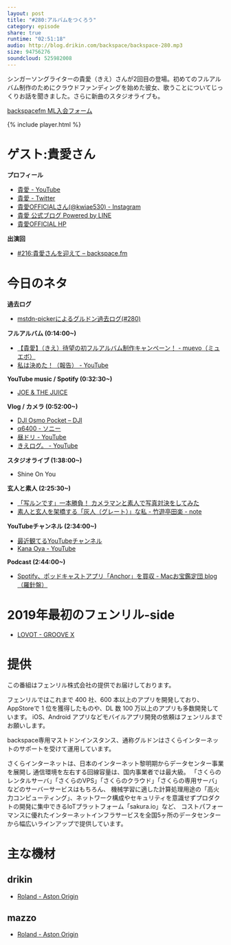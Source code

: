 ```yaml
---
layout: post
title: "#280:アルバムをつくろう"
category: episode
share: true
runtime: "02:51:18"
audio: http://blog.drikin.com/backspace/backspace-280.mp3
size: 94756276
soundcloud: 525982008
---
```


シンガーソングライターの貴愛（きえ）さんが2回目の登場。初めてのフルアルバム制作のためにクラウドファンディングを始めた彼女、歌うことについてじっくりお話を聞きました。さらに新曲のスタジオライブも。

[backspacefm ML入会フォーム](http://backspace.us11.list-manage.com/subscribe?u=09c933bd3997c1d16dbed156a&id=84b6529b91)

{% include player.html %}


# ゲスト:貴愛さん
**プロフィール**
* [貴愛 - YouTube](https://www.youtube.com/channel/UC_Z2eJgfDTnuoMEE3D6PU9w)
* [貴愛 - Twitter](https://twitter.com/kwiae530)
* [貴愛OFFICIALさん(@kwiae530) - Instagram](https://www.instagram.com/kwiae530/)
* [貴愛 公式ブログ Powered by LINE](https://lineblog.me/kwiae530/)
* [貴愛OFFICIAL HP](http://www.kwiae.tokyo/)

**出演回**
* [#216:貴愛さんを迎えて – backspace.fm](http://backspace.fm/episode/216/)

# 今日のネタ
**過去ログ**
* [mstdn-pickerによるグルドン過去ログ(#280)](https://rbtnn.github.io/mstdn-picker/?instance=mstdn.guru&since_id=101560110705034820&max_id=101560935235758024)

**フルアルバム (0:14:00~)**
* [ 【貴愛】（きえ）待望の初フルアルバム制作キャンペーン！ - muevo（ミュエボ）](https://www.muevo.jp/campaigns/1854/)
* [私は決めた！（報告） - YouTube](https://youtu.be/qKr2HGLJrAc)

**YouTube music / Spotify (0:32:30~)**
* [JOE & THE JUICE](https://open.spotify.com/user/joeofficemusic)

**Vlog / カメラ (0:52:00~)**
* [DJI Osmo Pocket – DJI](https://www.dji.com/jp/osmo-pocket)
* [α6400 - ソニー](https://www.sony.jp/ichigan/products/ILCE-6400/)
* [昼ドリ - YouTube](https://www.youtube.com/watch?v=4REyRP1ugk0&list=PLrXoPdX1uBPekbo11nkhiARjBipd3YGKx)
* [きえログ。 - YouTube](https://www.youtube.com/watch?v=wRjUmja8d08&list=PLXUsfhv9OP4GB7F7l4Q_buDint58owaWC)

**スタジオライブ (1:38:00~)**
* Shine On You

**玄人と素人 (2:25:30~)**
* [「写ルンです」一本勝負！ カメラマンと素人で写真対決をしてみた](https://kakakumag.com/camera/?id=10659)
* [素人と玄人を架橋する「灰人（グレート）」な私 - 竹遊亭田楽 - note](https://note.mu/tazakiken/n/n069fdcbfa1e5)

**YouTubeチャンネル (2:34:00~)**
* [最近観てるYouTubeチャンネル](https://mstdn.guru/web/statuses/101527678095749958)
* [Kana Oya - YouTube](https://www.youtube.com/channel/UCtKgilJ5XwGkVbIm9WU3zYQ)

**Podcast (2:44:00~)**
* [Spotify、ポッドキャストアプリ「Anchor」を買収 - Macお宝鑑定団 blog（羅針盤）](http://www.macotakara.jp/blog/news/entry-36822.html)

# 2019年最初のフェンリル-side
* [LOVOT - GROOVE X](https://groove-x.com/)

# 提供

この番組はフェンリル株式会社の提供でお届けしております。

フェンリルではこれまで 400 社、600 本以上のアプリを開発しており、AppStoreで 1 位を獲得したものや、DL 数 100 万以上のアプリも多数開発しています。
iOS、Android アプリなどモバイルアプリ開発の依頼はフェンリルまでお願いします。

backspace専用マストドンインスタンス、通称グルドンはさくらインターネットのサポートを受けて運用しています。

さくらインターネットは、日本のインターネット黎明期からデータセンター事業を展開し
通信環境を左右する回線容量は、国内事業者では最大級。
「さくらのレンタルサーバ」「さくらのVPS」「さくらのクラウド」「さくらの専用サーバ」などのサーバーサービスはもちろん、
機械学習に適した計算処理用途の「高火力コンピューティング」、ネットワーク構成やセキュリティを意識せずプロダクトの開発に集中できるIoTプラットフォーム「sakura.io」など、
コストパフォーマンスに優れたインターネットインフラサービスを全国5ヶ所のデータセンターから幅広いラインアップで提供しています。

# 主な機材

## drikin
* [Roland - Aston Origin](http://amzn.asia/1OwAZ0w)

## mazzo
* [Roland - Aston Origin](http://amzn.asia/1OwAZ0w)
